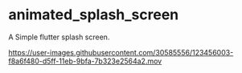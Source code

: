 # animated_splash_screen

A Simple flutter splash screen.

https://user-images.githubusercontent.com/30585556/123456003-f8a6f480-d5ff-11eb-9bfa-7b323e2564a2.mov

